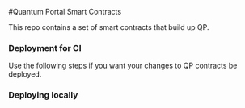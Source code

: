 #Quantum Portal Smart Contracts

This repo contains a set of smart contracts that build up QP.

### Deployment for CI

Use the following steps if you want your changes to QP contracts be deployed.

### Deploying locally

